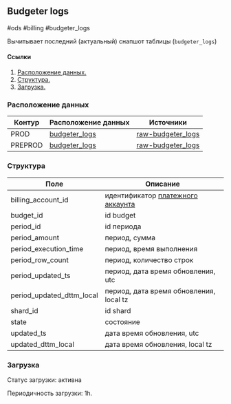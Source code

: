 ## Budgeter logs
#ods #billing #budgeter_logs

Вычитывает последний (актуальный) снапшот таблицы (`budgeter_logs`)

#### Ссылки
1. [Расположение данных.](#расположение-данных)
2. [Структура.](#структура)
3. [Загрузка.](#загрузка)


### Расположение данных
| Контур  | Расположение данных                                                                                                     | Источники                                                                                                                                                              |
|---------|-------------------------------------------------------------------------------------------------------------------------|------------------------------------------------------------------------------------------------------------------------------------------------------------------------|
| PROD    | [budgeter_logs](https://yt.yandex-team.ru/hahn/navigation?path=//home/cloud-dwh/data/prod/ods/billing/budgeter_logs)    | [raw-budgeter_logs](https://yt.yandex-team.ru/hahn/navigation?path=//home/cloud-dwh/data/prod/raw/ydb/billing/hardware/default/billing/logs/realtime/budgeter_logs)    |
| PREPROD | [budgeter_logs](https://yt.yandex-team.ru/hahn/navigation?path=//home/cloud-dwh/data/preprod/ods/billing/budgeter_logs) | [raw-budgeter_logs](https://yt.yandex-team.ru/hahn/navigation?path=//home/cloud-dwh/data/preprod/raw/ydb/billing/hardware/default/billing/logs/realtime/budgeter_logs) |


### Структура
| Поле                      | Описание                                                                                                                             |
|---------------------------|--------------------------------------------------------------------------------------------------------------------------------------|
| billing_account_id        | идентификатор [платежного аккаунта](https://a.yandex-team.ru/arc_vcs/cloud/dwh/nirvana/vh/workflows/ods/yt/billing/billing_accounts) |
| budget_id                 | id budget                                                                                                                            |
| period_id                 | id периода                                                                                                                           |
| period_amount             | период, сумма                                                                                                                        |
| period_execution_time     | период, время выполнения                                                                                                             |
| period_row_count          | период, количество строк                                                                                                             |
| period_updated_ts         | период, дата время обновления, utc                                                                                                   |
| period_updated_dttm_local | период, дата время обновления, local tz                                                                                              |
| shard_id                  | id shard                                                                                                                             |
| state                     | состояние                                                                                                                            |
| updated_ts                | дата время обновления, utc                                                                                                           |
| updated_dttm_local        | дата время обновления, local tz                                                                                                      |

### Загрузка

Статус загрузки: активна

Периодичность загрузки: 1h.
